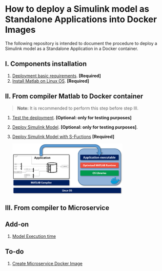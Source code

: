 # How to deploy a Simulink model as Standalone Applications into Docker Images

The following repository is intended to document the procedure to deploy a Simulink model as a Standalone Application in a Docker container.

## I. Components installation

1. [Deployment basic requirements](./documentation/BasicReq.md). **[Required]**
2. [Install Matlab on Linux OS](./documentation/MatlabOnLinux.md). **[Required]**

## II. From compiler Matlab to Docker container

> **Note:** It is recommended to perform this step before step III.

1. [Test the deployment](./documentation/PackageMatlabApplication.md). **[Optional: only for testing purposes]**
2. [Deploy Simulink Model](./documentation/SimuDockerDep.md). **[Optional: only for testing purposes]**.
3. [Deploy Simulink Model with S-Fuctions](./documentation/SimS-FunctDockerDep.md) **[Required]**

    <img src="./documentation/images/CompilerToDocker.png"  width=75% height=75%>

## III. From compiler to Microservice

## Add-on

1. [Model Execution time](./documentation/ExecutionTime.md)

## To-do

1. [Create Microservice Docker Image](https://es.mathworks.com/help/compiler_sdk/mps_dev_test/create-a-microservice-docker-image.html)